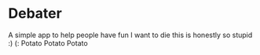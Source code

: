 # Debater
A simple app to help people have fun 
I want to die this is honestly so stupid :) (:
Potato Potato Potato